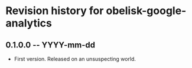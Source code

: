 # Revision history for obelisk-google-analytics

## 0.1.0.0 -- YYYY-mm-dd

* First version. Released on an unsuspecting world.
